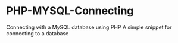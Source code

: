 # PHP-MYSQL-Connecting
Connecting with a MySQL database using PHP
A simple snippet for connecting to a database
